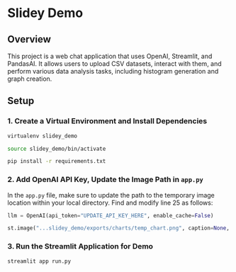 # Slidey Demo
## Overview
This project is a web chat application that uses OpenAI, Streamlit, and PandasAI. It allows users to upload CSV datasets, interact with them, and perform various data analysis tasks, including histogram generation and graph creation.

## Setup
### 1. Create a Virtual Environment and Install Dependencies

```bash
virtualenv slidey_demo
```

```bash
source slidey_demo/bin/activate
```

```bash
pip install -r requirements.txt
```


### 2. Add OpenAI API Key, Update the Image Path in `app.py`
In the `app.py` file, make sure to update the path to the temporary image location within your local directory. Find and modify line 25 as follows:

```Python
llm = OpenAI(api_token="UPDATE_API_KEY_HERE", enable_cache=False)
```

```Python
st.image("...slidey_demo/exports/charts/temp_chart.png", caption=None, width=None, use_column_width=None, clamp=False, channels="RGB", output_format="auto")
```


### 3. Run the Streamlit Application for Demo
```bash
streamlit app run.py
```

